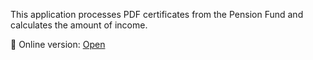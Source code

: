 This application processes PDF certificates from the Pension Fund and calculates the amount of income.


🔗 Online version: [Open]([https://riotouss-pfu-pdf-income.streamlit.app](https://pfu-pdf-income-saazgpmzbrwyom5uaixjrk.streamlit.app/))
